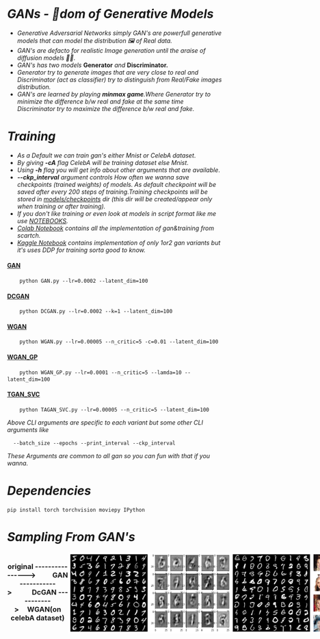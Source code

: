 # *GANs - 👑dom of Generative Models*
  * *Generative Adversarial Networks simply GAN's are powerfull generative models that can model the distribution 🖼 of Real data.*
  * *GAN's are defacto for realistic Image generation until the araise of diffusion models 🧠🦾.*
  * *GAN's has two models* **Generator** *and* **Discriminator.** 
  * *Generator try to generate images that are very close to real and Discriminator (act as classifier) try to distinguish from Real/Fake images distribution.*
  * *GAN's are learned by playing **minmax game**.Where Generator try to minimize the difference b/w real and fake at the same time Discriminator try to maximize the difference b/w real and fake.*
    
# *Training*
   * *As a Default we can train gan's either Mnist or CelebA dataset*.
   * *By giving **-cA** flag CelebA will be training dataset else Mnist*.
   * *Using **-h** flag you will get info about other arguments that are available*.
   * ***--ckp_interval** argument controls How often we wanna save checkpoints (trained weights) of models. As default checkpoint will be saved after every 200 steps of training.Training checkpoints will be stored in [models/checkpoints](models/checkpoints) dir (this dir will be created/appear only when training or after training).*
   * *If you don't like training or even look at models in script format like me use [NOTEBOOKS](notebooks).*
   * *[Colab Notebook](notebooks/colab_gans.ipynb) contains all the implementation of gan&training from scartch.*
   * *[Kaggle Notebook](notebooks/kaggle_gans.ipynb) contains implementation of only 1or2 gan variants but it's uses DDP for training sorta good to know.*
   #### [GAN](models/gan/GAN.py)   
        python GAN.py --lr=0.0002 --latent_dim=100   
   #### [DCGAN](models/dcgan/DCGAN.py)
        python DCGAN.py --lr=0.0002 --k=1 --latent_dim=100
   #### [WGAN](models/wgan/WGAN.py)
        python WGAN.py --lr=0.00005 --n_critic=5 -c=0.01 --latent_dim=100
   #### [WGAN_GP](models/wgan_gp/WGAN_GP.py)
        python WGAN_GP.py --lr=0.0001 --n_critic=5 --lamda=10 --latent_dim=100
   #### [TGAN_SVC](models/tgan_svc/TGAN_SVC.py)
        python TAGAN_SVC.py --lr=0.00005 --n_critic=5 --latent_dim=100

  *Above CLI arguments are specific to each variant but some other CLI arguments like*

      --batch_size --epochs --print_interval --ckp_interval 

  *These Arguments are common to all gan so you can fun with that if you wanna.*

       
# *Dependencies*
    pip install torch torchvision moviepy IPython

# *Sampling From GAN's*
<div style="display: flex; justify-content: space-between; text-align: center;">
 <h3>original ----------------> &nbsp&nbsp&nbsp&nbsp&nbsp&nbsp&nbsp&nbsp&nbspGAN ----------->&nbsp&nbsp&nbsp&nbsp&nbsp&nbsp&nbsp&nbsp&nbsp&nbsp&nbsp DcGAN ----------->&nbsp&nbsp&nbsp&nbsp&nbspWGAN(on celebA dataset) </h3>
  <img width=190 src = "assets/mnist_original.png"/>
  <img width=190 src = "assets/gan.png"/>
  <img width=190 src = "assets/wgan.png"/>
  <img width=190 src = "assets/dcgan3d.png"/>
</div>


